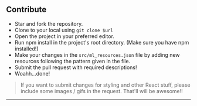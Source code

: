 ## Contribute

- Star and fork the repository.
- Clone to your local using `git clone $url`
- Open the project in your preferred editor.
- Run npm install in the project's root directory. (Make sure you have npm installed!)
- Make your changes in the `src/ml_resources.json` file by adding new resources following the pattern given in the file.
- Submit the pull request with required descriptions!
- Woahh...done!

> If you want to submit changes for styling and other React stuff, please include some images / gifs in the request. That'll will be awesome!!

---
